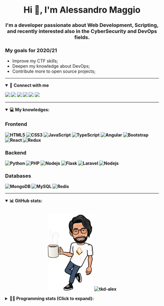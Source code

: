 <h1 align="center">Hi 👋, I'm Alessandro Maggio</h1>
<h3 align="center">I'm a developer passionate about Web Development, Scripting, and recently interested also in the CyberSecurity and DevOps fields.</h3>

### My goals for 2020/21
- Improve my CTF skills;
- Deepen my knowledge about DevOps;
- Contribute more to open source projects;

____

<details open>
<summary>🤝 <b>Connect with me<b></summary>

<p align = "center">

[<img src="https://img.shields.io/badge/twitter-1DA1F2.svg?&style=for-the-badge&logo=twitter&logoColor=white" />](https://twitter.com/TkdAxel)
[<img src ="https://img.shields.io/badge/portfolio-web-%23.svg?&style=for-the-badge&logo=&logoColor=white%22">](https://alessandromaggio.it/)
[<img src ="https://img.shields.io/badge/Telegram-1ca0f1.svg?&style=for-the-badge&logo=Telegram&logoColor=white%22&link=https://t.me/TkdAlex">](https://t.me/TkdAlex/)
[<img src="https://img.shields.io/badge/gmail-c14438.svg?&style=for-the-badge&logo=Gmail&logoColor=white&link=mailto:alex.tkd.alex@gmail.com"/>](mailto:alex.tkd.alex@gmail.com)
[<img src="https://img.shields.io/badge/linkedin-0077B5.svg?&style=for-the-badge&logo=linkedin&logoColor=white" />](https://www.linkedin.com/in/aalessandromaggio/)
[<img src = "https://img.shields.io/badge/instagram-E4405F.svg?&style=for-the-badge&logo=instagram&logoColor=white">](https://www.instagram.com/tkd_alex/)
<!--- [![Visits Badge](https://badges.pufler.dev/visits/tkd-alex/tkd-alex?style=for-the-badge&color=blue)](https://github.com/tkd-alex/tkd-alex) -->

</p>

</details>

---

<details open>
<summary>💻 <b>My knowledges</b>: </summary>

### Frontend
![HTML5](https://img.shields.io/badge/-HTML5-E34F26.svg?style=for-the-badge&logo=html5&logoColor=ffffff)
![CSS3](https://img.shields.io/badge/-CSS3-1572B6.svg?style=for-the-badge&logo=css3)
![JavaScript](https://img.shields.io/badge/-JavaScript-282C34?style=for-the-badge&logo=javascript)
![TypeScript](https://img.shields.io/badge/-TypeScript-007ACC?style=for-the-badge&logo=typescript)
![Angular](https://img.shields.io/badge/-Angular-DD0031?style=for-the-badge&logo=angular)
![Bootstrap](https://img.shields.io/badge/-Bootstrap-563D7C.svg?style=for-the-badge&logo=bootstrap)
![React](https://img.shields.io/badge/-React-282C34.svg?style=for-the-badge&logo=react&logoColor=ffffff)
![Redux](https://img.shields.io/badge/-Redux-764ABC.svg?style=for-the-badge&logo=redux)

### Backend
![Python](https://img.shields.io/badge/-Python-3776AB.svg?style=for-the-badge&logo=Python&logoColor=ffffff)
![PHP](https://img.shields.io/badge/-PHP-777BB4.svg?style=for-the-badge&logo=PHP&logoColor=ffffff)
![Nodejs](https://img.shields.io/badge/-Bash-4EAA25.svg?style=for-the-badge&logo=gnu-bash&logoColor=ffffff)
![Flask](https://img.shields.io/badge/-Flask-282C34.svg?style=for-the-badge&logo=flask)
![Laravel](https://img.shields.io/badge/-Laravel-FF2D20.svg?style=for-the-badge&logo=laravel&logoColor=ffffff)
![Nodejs](https://img.shields.io/badge/-Nodejs-339933.svg?style=for-the-badge&logo=Node.js&logoColor=ffffff)

### Databases
![MongoDB](https://img.shields.io/badge/-MongoDB-47A248?style=for-the-badge&logo=mongodb&logoColor=ffffff)
![MySQL](https://img.shields.io/badge/-MySQL-4479A1?style=for-the-badge&logo=mysql&logoColor=ffffff)
![Redis](https://img.shields.io/badge/-Redis-DC382D?style=for-the-badge&logo=Redis&logoColor=ffffff)

</details>

---

<details open>
 <summary>📊 <b>GitHub stats</b>: </summary>

<br>

<p align = "center">
    <img src="https://raw.githubusercontent.com/Tkd-Alex/tkd-alex/master/images/321517cd-ff68-41a7-b0d1-e765680568a7-8b6448d9-c944-4146-b633-adbdd25cb471-v1.png" height="250" />
    <img src="https://github-readme-stats.vercel.app/api?username=tkd-alex&show_icons=true&count_private=true&hide_border=true&line_height=25" alt="tkd-alex">
</p>

</design>

<details>
 <summary>👨‍💻 <b>Programming stats (Click to expand)</b>: </summary>
 
<!--START_SECTION:waka-->
**I'm an Early 🐤** 

```text
🌞 Morning    259 commits    █████░░░░░░░░░░░░░░░░░░░░   21.09% 
🌆 Daytime    498 commits    ██████████░░░░░░░░░░░░░░░   40.55% 
🌃 Evening    437 commits    █████████░░░░░░░░░░░░░░░░   35.59% 
🌙 Night      34 commits     ░░░░░░░░░░░░░░░░░░░░░░░░░   2.77%

```
📅 **I'm Most Productive on Wednesday** 

```text
Monday       187 commits    ███░░░░░░░░░░░░░░░░░░░░░░   15.23% 
Tuesday      207 commits    ████░░░░░░░░░░░░░░░░░░░░░   16.86% 
Wednesday    246 commits    █████░░░░░░░░░░░░░░░░░░░░   20.03% 
Thursday     178 commits    ███░░░░░░░░░░░░░░░░░░░░░░   14.5% 
Friday       208 commits    ████░░░░░░░░░░░░░░░░░░░░░   16.94% 
Saturday     88 commits     █░░░░░░░░░░░░░░░░░░░░░░░░   7.17% 
Sunday       114 commits    ██░░░░░░░░░░░░░░░░░░░░░░░   9.28%

```


📊 **This Week I Spent My Time On** 

```text
⌚︎ Time Zone: Europe/Rome

💬 Programming Languages: 
Kotlin                   14 hrs 50 mins      ███████████████████░░░░░░   78.33% 
Python                   1 hr 12 mins        █░░░░░░░░░░░░░░░░░░░░░░░░   6.41% 
Java                     1 hr 2 mins         █░░░░░░░░░░░░░░░░░░░░░░░░   5.5% 
Groovy                   28 mins             ░░░░░░░░░░░░░░░░░░░░░░░░░   2.51% 
JavaScript               21 mins             ░░░░░░░░░░░░░░░░░░░░░░░░░   1.9%

🔥 Editors: 
Android Studio           16 hrs 43 mins      ██████████████████████░░░   88.28% 
VS Code                  1 hr 33 mins        ██░░░░░░░░░░░░░░░░░░░░░░░   8.23% 
Sublime Text             39 mins             ░░░░░░░░░░░░░░░░░░░░░░░░░   3.48%

🐱‍💻 Projects: 
Search Utility           15 hrs 34 mins      ████████████████████░░░░░   82.27% 
vosk-android-demo        1 hr 7 mins         █░░░░░░░░░░░░░░░░░░░░░░░░   5.92% 
myStore                  59 mins             █░░░░░░░░░░░░░░░░░░░░░░░░   5.25% 
Unknown Project          36 mins             ░░░░░░░░░░░░░░░░░░░░░░░░░   3.17% 
Twitch-Channel-Points-Min23 mins             ░░░░░░░░░░░░░░░░░░░░░░░░░   2.09%

💻 Operating System: 
Linux                    18 hrs 56 mins      █████████████████████████   100.0%

```

**I Mostly Code in Python** 

```text
Python                   29 repos            ██████████░░░░░░░░░░░░░░░   39.73% 
JavaScript               12 repos            ████░░░░░░░░░░░░░░░░░░░░░   16.44% 
CSS                      6 repos             ██░░░░░░░░░░░░░░░░░░░░░░░   8.22% 
PHP                      5 repos             █░░░░░░░░░░░░░░░░░░░░░░░░   6.85% 
HTML                     5 repos             █░░░░░░░░░░░░░░░░░░░░░░░░   6.85%

```



 Last Updated on 19/12/2021
<!--END_SECTION:waka-->

</details>
